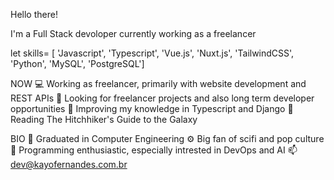 Hello there!


I'm a Full Stack devoloper currently working as a freelancer 

let skills= [ 'Javascript', 'Typescript', 'Vue.js', 'Nuxt.js', 'TailwindCSS', 'Python', 'MySQL', 'PostgreSQL'] 

NOW
💻 Working as freelancer, primarily with website development and REST APIs 
💬 Looking for freelancer projects and also long term developer opportunities 
📕 Improving my knowledge in Typescript and Django 
📖 Reading The Hitchhiker's Guide to the Galaxy 

BIO 
🏢 Graduated in Computer Engineering 
⚙️ Big fan of scifi and pop culture 
🧩 Programming enthusiastic, especially intrested in DevOps and AI 
📫 dev@kayofernandes.com.br 

